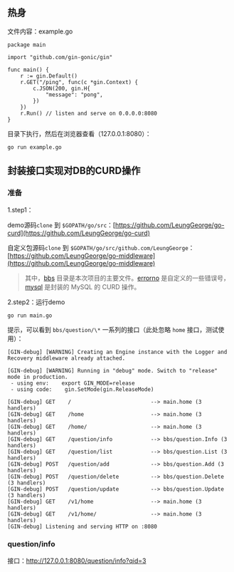 ## 热身

文件内容：example.go

```
package main

import "github.com/gin-gonic/gin"

func main() {
    r := gin.Default()
    r.GET("/ping", func(c *gin.Context) {
        c.JSON(200, gin.H{
            "message": "pong",
        })
    })
    r.Run() // listen and serve on 0.0.0.0:8080
}
```

目录下执行，然后在浏览器查看（127.0.0.1:8080）：

```
go run example.go
```

## 封装接口实现对DB的CURD操作

### 准备

1.step1：

demo源码`clone` 到 `$GOPATH/go/src`：[https://github.com/LeungGeorge/go-curd](https://github.com/LeungGeorge/go-curd)

自定义包源码`clone` 到 `$GOPATH/go/src/github.com/LeungGeorge`：[https://github.com/LeungGeorge/go-middleware](https://github.com/LeungGeorge/go-middleware)

> 其中，[bbs](https://github.com/LeungGeorge/go-middleware/tree/master/bbs) 目录是本次项目的主要文件。[errorno](https://github.com/LeungGeorge/go-middleware/tree/master/errorno) 是自定义的一些错误号，[mysql](https://github.com/LeungGeorge/go-middleware/tree/master/mysql) 是封装的 MySQL 的 CURD 操作。

2.step2：运行demo

```
go run main.go
```

提示，可以看到 `bbs/question/\*` 一系列的接口（此处忽略 `home` 接口，测试使用）：

```
[GIN-debug] [WARNING] Creating an Engine instance with the Logger and Recovery middleware already attached.

[GIN-debug] [WARNING] Running in "debug" mode. Switch to "release" mode in production.
 - using env:    export GIN_MODE=release
 - using code:    gin.SetMode(gin.ReleaseMode)

[GIN-debug] GET    /                         --> main.home (3 handlers)
[GIN-debug] GET    /home                     --> main.home (3 handlers)
[GIN-debug] GET    /home/                    --> main.home (3 handlers)
[GIN-debug] GET    /question/info            --> bbs/question.Info (3 handlers)
[GIN-debug] GET    /question/list            --> bbs/question.List (3 handlers)
[GIN-debug] POST   /question/add             --> bbs/question.Add (3 handlers)
[GIN-debug] POST   /question/delete          --> bbs/question.Delete (3 handlers)
[GIN-debug] POST   /question/update          --> bbs/question.Update (3 handlers)
[GIN-debug] GET    /v1/home                  --> main.home (3 handlers)
[GIN-debug] GET    /v1/home/                 --> main.home (3 handlers)
[GIN-debug] Listening and serving HTTP on :8080
```

### question/info

接口：http://127.0.0.1:8080/question/info?qid=3



